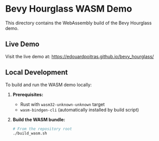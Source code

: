 # Bevy Hourglass WASM Demo

This directory contains the WebAssembly build of the Bevy Hourglass demo.

## Live Demo

Visit the live demo at: https://edouardpoitras.github.io/bevy_hourglass/

## Local Development

To build and run the WASM demo locally:

1. **Prerequisites:**
   - Rust with `wasm32-unknown-unknown` target
   - `wasm-bindgen-cli` (automatically installed by build script)

2. **Build the WASM bundle:**
   ```bash
   # From the repository root
   ./build_wasm.sh